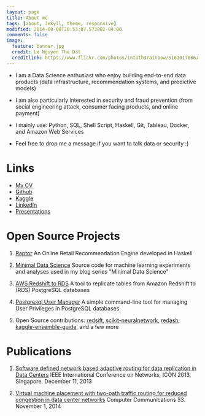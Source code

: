 ```yaml
---
layout: page
title: About me
tags: [about, Jekyll, theme, responsive]
modified: 2014-08-08T20:53:07.573882-04:00
comments: false
image:
  feature: banner.jpg
  credit: Le Nguyen The Dat
  creditlink: https://www.flickr.com/photos/intoth3rainbow/5161017066/
---
```


- I am a Data Science enthusiast who enjoy building end-to-end data products (data infrastructure, recommendation systems, and predictive models)

- I am also particularly interested in security and fraud prevention (from social engineering attack, consumer facing products, and online payment)

- I mainly use: Python, SQL, Shell Script, Haskell, Git, Tableau, Docker, and Amazon Web Services

- Feel free to drop me a message if you want to talk data or security :)

Links
=====

* [My CV](http://lenguyenthedat.com/extras/resume.html)
* [Github](https://github.com/lenguyenthedat)
* [Kaggle](https://www.kaggle.com/lenguyenthedat)
* [LinkedIn](https://www.linkedin.com/in/lenguyenthedat)
* [Presentations](https://speakerdeck.com/lenguyenthedat)

Open Source Projects
====================

1. [Raptor](https://github.com/lenguyenthedat/raptor) An Online Retail Recommendation Engine developed in Haskell

2. [Minimal Data Science](https://github.com/lenguyenthedat/minimal-datascience) Source code for machine learning experiments and analyses used in my blog series "Minimal Data Science"

3. [AWS Redshift to RDS](https://github.com/lenguyenthedat/aws-redshift-to-rds) A tool to replicate tables from Amazon Redshift to (RDS) PostgreSQL databases

4. [Postgresql User Manager](https://github.com/zalora/postgresql-user-manager) A simple command-line tool for managing User Privileges in PostgreSQL databases

5. Open Source contributions: [redsift](https://github.com/zalora/redsift), [scikit-neuralnetwork](https://github.com/aigamedev/scikit-neuralnetwork), [redash](https://github.com/EverythingMe/redash), [kaggle-ensemble-guide](https://github.com/MLWave/Kaggle-Ensemble-Guide), and a few more

Publications
============

1. [Software defined network based adaptive routing for data replication in Data Centers](http://ieeexplore.ieee.org/xpl/articleDetails.jsp?arnumber=6781967) IEEE International Conference on Networks, ICON 2013, Singapore. December 11, 2013

2. [Virtual machine placement with two-path traffic routing for reduced congestion in data center networks](http://www.sciencedirect.com/science/article/pii/S0140366414002746) Computer Communications 53. November 1, 2014
